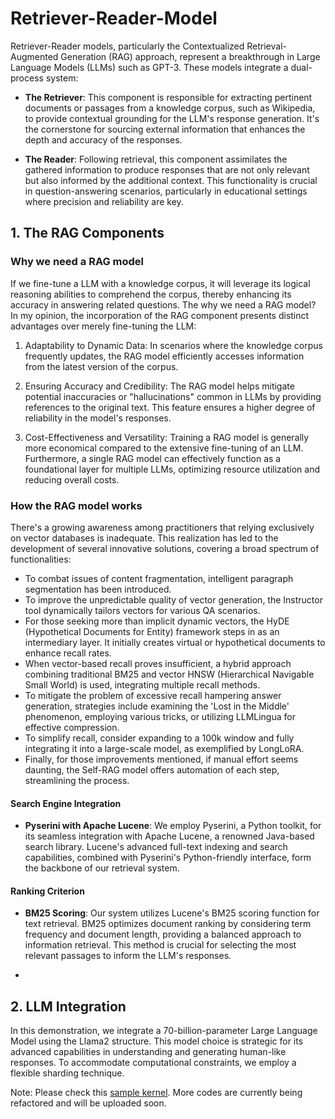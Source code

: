 # Retriever-Reader-Model
Retriever-Reader models, particularly the Contextualized Retrieval-Augmented Generation (RAG) approach, represent a breakthrough in Large Language Models (LLMs) such as GPT-3. These models integrate a dual-process system:

- **The Retriever**: This component is responsible for extracting pertinent documents or passages from a knowledge corpus, such as Wikipedia, to provide contextual grounding for the LLM's response generation. It's the cornerstone for sourcing external information that enhances the depth and accuracy of the responses.
  
- **The Reader**: Following retrieval, this component assimilates the gathered information to produce responses that are not only relevant but also informed by the additional context. This functionality is crucial in question-answering scenarios, particularly in educational settings where precision and reliability are key.

## 1. **The RAG Components**

### Why we need a RAG model

If we fine-tune a LLM with a knowledge corpus, it will leverage its logical reasoning abilities to comprehend the corpus, thereby enhancing its accuracy in answering related questions. The why we need a RAG model? In my opinion, the incorporation of the RAG component presents distinct advantages over merely fine-tuning the LLM:

1. Adaptability to Dynamic Data: In scenarios where the knowledge corpus frequently updates, the RAG model efficiently accesses information from the latest version of the corpus.

2. Ensuring Accuracy and Credibility: The RAG model helps mitigate potential inaccuracies or "hallucinations" common in LLMs by providing references to the original text. This feature ensures a higher degree of reliability in the model's responses.

3. Cost-Effectiveness and Versatility: Training a RAG model is generally more economical compared to the extensive fine-tuning of an LLM. Furthermore, a single RAG model can effectively function as a foundational layer for multiple LLMs, optimizing resource utilization and reducing overall costs.


### How the RAG model works

There's a growing awareness among practitioners that relying exclusively on vector databases is inadequate. This realization has led to the development of several innovative solutions, covering a broad spectrum of functionalities:

* To combat issues of content fragmentation, intelligent paragraph segmentation has been introduced.
* To improve the unpredictable quality of vector generation, the Instructor tool dynamically tailors vectors for various QA scenarios.
* For those seeking more than implicit dynamic vectors, the HyDE (Hypothetical Documents for Entity) framework steps in as an intermediary layer. It initially creates virtual or hypothetical documents to enhance recall rates.
* When vector-based recall proves insufficient, a hybrid approach combining traditional BM25 and vector HNSW (Hierarchical Navigable Small World) is used, integrating multiple recall methods.
* To mitigate the problem of excessive recall hampering answer generation, strategies include examining the 'Lost in the Middle' phenomenon, employing various tricks, or utilizing LLMLingua for effective compression.
* To simplify recall, consider expanding to a 100k window and fully integrating it into a large-scale model, as exemplified by LongLoRA.
* Finally, for those improvements mentioned, if manual effort seems daunting, the Self-RAG model offers automation of each step, streamlining the process.

#### Search Engine Integration

- **Pyserini with Apache Lucene**: We employ Pyserini, a Python toolkit, for its seamless integration with Apache Lucene, a renowned Java-based search library. Lucene's advanced full-text indexing and search capabilities, combined with Pyserini's Python-friendly interface, form the backbone of our retrieval system.

#### Ranking Criterion

- **BM25 Scoring**: Our system utilizes Lucene's BM25 scoring function for text retrieval. BM25 optimizes document ranking by considering term frequency and document length, providing a balanced approach to information retrieval. This method is crucial for selecting the most relevant passages to inform the LLM's responses.

- 

## 2. **LLM Integration**

In this demonstration, we integrate a 70-billion-parameter Large Language Model using the Llama2 structure. This model choice is strategic for its advanced capabilities in understanding and generating human-like responses. To accommodate computational constraints, we employ a flexible sharding technique.

Note: Please check this [sample kernel](https://www.kaggle.com/code/junxhuang/retriever-reader-model-with-flexible-sharding). More codes are currently being refactored and will be uploaded soon.
